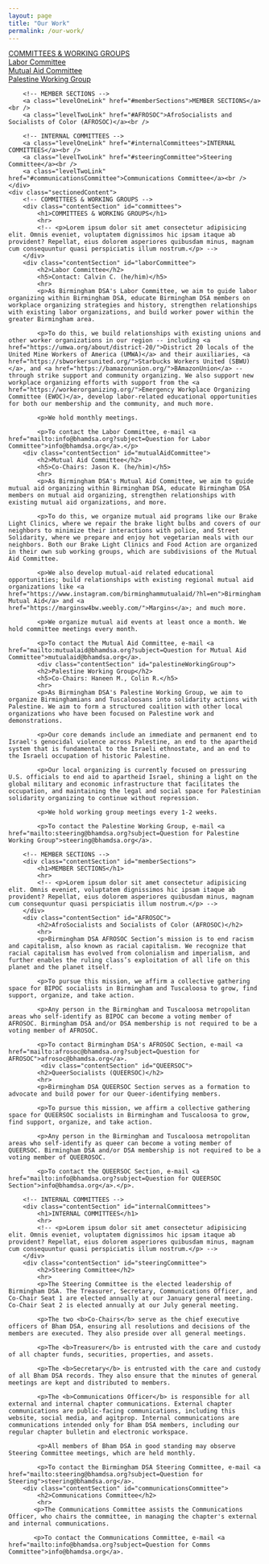 ```yaml
---
layout: page
title: "Our Work"
permalink: /our-work/
---
```


<div class="mainContainer">
    <div class="scrollableSections">
        <!-- COMMITTEES & WORKING GROUPS -->
        <a class="levelOneLink" href="#committees">COMMITTEES & WORKING GROUPS</a><br />
        <a class="levelTwoLink" href="#laborCommittee">Labor Committee</a><br />
        <a class="levelTwoLink" href="#mutualAidCommittee">Mutual Aid Committee</a><br />
        <a class="levelTwoLink" href="#palestineWorkingGroup">Palestine Working Group</a><br />


        <!-- MEMBER SECTIONS -->
        <a class="levelOneLink" href="#memberSections">MEMBER SECTIONS</a><br />
        <a class="levelTwoLink" href="#AFROSOC">AfroSocialists and Socialists of Color (AFROSOC)</a><br />

        <!-- INTERNAL COMMITTEES -->
        <a class="levelOneLink" href="#internalCommittees">INTERNAL COMMITTEES</a><br />
        <a class="levelTwoLink" href="#steeringCommittee">Steering Committee</a><br />
        <a class="levelTwoLink" href="#communicationsCommittee">Communications Committee</a><br />
    </div>
    <div class="sectionedContent">
        <!-- COMMITTEES & WORKING GROUPS -->
        <div class="contentSection" id="committees">
            <h1>COMMITTEES & WORKING GROUPS</h1>
            <hr>
            <!-- <p>Lorem ipsum dolor sit amet consectetur adipisicing elit. Omnis eveniet, voluptatem dignissimos hic ipsam itaque ab provident? Repellat, eius dolorem asperiores quibusdam minus, magnam cum consequuntur quasi perspiciatis illum nostrum.</p> -->
        </div>
        <div class="contentSection" id="laborCommittee">
            <h2>Labor Committee</h2>
            <h5>Contact: Calvin C. (he/him)</h5>
            <hr>
            <p>As Birmingham DSA's Labor Committee, we aim to guide labor organizing within Birmingham DSA, educate Birmingham DSA members on workplace organizing strategies and history, strengthen relationships with existing labor organizations, and build worker power within the greater Birmingham area.

            <p>To do this, we build relationships with existing unions and other worker organizations in our region -- including <a href="https://umwa.org/about/district-20/">District 20 locals of the United Mine Workers of America (UMWA)</a> and their auxiliaries, <a href="https://sbworkersunited.org/">Starbucks Workers United (SBWU)</a>, and <a href="https://bamazonunion.org/">BAmazonUnion</a> -- through strike support and community organizing. We also support new workplace organizing efforts with support from the <a href="https://workerorganizing.org/">Emergency Workplace Organizing Committee (EWOC)</a>, develop labor-related educational opportunities for both our membership and the community, and much more.
            
            <p>We hold monthly meetings.
            
            <p>To contact the Labor Committee, e-mail <a href="mailto:info@bhamdsa.org?subject=Question for Labor Committee">info@bhamdsa.org</a>.</p>
        <div class="contentSection" id="mutualAidCommittee">
            <h2>Mutual Aid Committee</h2>
            <h5>Co-Chairs: Jason K. (he/him)</h5>
            <hr>
            <p>As Birmingham DSA's Mutual Aid Committee, we aim to guide mutual aid organizing within Birmingham DSA, educate Birmingham DSA members on mutual aid organizing, strengthen relationships with existing mutual aid organizations, and more.
            
            <p>To do this, we organize mutual aid programs like our Brake Light Clinics, where we repair the brake light bulbs and covers of our neighbors to minimize their interactions with police, and Street Solidarity, where we prepare and enjoy hot vegetarian meals with our neighbors. Both our Brake Light Clinics and Food Action are organized in their own sub working groups, which are subdivisions of the Mutual Aid Committee.
            
            <p>We also develop mutual-aid related educational opportunities; build relationships with existing regional mutual aid organizations like <a href="https://www.instagram.com/birminghammutualaid/?hl=en">Birmingham Mutual Aid</a> and <a href="https://marginsw4bw.weebly.com/">Margins</a>; and much more.
            
            <p>We organize mutual aid events at least once a month. We hold committee meetings every month.
            
            <p>To contact the Mutual Aid Committee, e-mail <a href="mailto:mutualaid@bhamdsa.org?subject=Question for Mutual Aid Committee">mutualaid@bhamdsa.org</a>.
            <div class="contentSection" id="palestineWorkingGroup">
            <h2>Palestine Working Group</h2>
            <h5>Co-Chairs: Haneen M., Colin R.</h5>
            <hr>
            <p>As Birmingham DSA's Palestine Working Group, we aim to organize Birminghamians and Tuscaloosans into solidarity actions with Palestine. We aim to form a structured coalition with other local organizations who have been focused on Palestine work and demonstrations. 
            
            <p>Our core demands include an immediate and permanent end to Israel's genocidal violence across Palestine, an end to the apartheid system that is fundamental to the Israeli ethnostate, and an end to the Israeli occupation of historic Palestine.

            <p>Our local organizing is currently focused on pressuring U.S. officials to end aid to apartheid Israel, shining a light on the global military and economic infrastructure that facilitates the occupation, and maintaining the legal and social space for Palestinian solidarity organizing to continue without repression. 
            
            <p>We hold working group meetings every 1-2 weeks.
            
            <p>To contact the Palestine Working Group, e-mail <a href="mailto:steering@bhamdsa.org?subject=Question for Palestine Working Group">steering@bhamdsa.org</a>.

        <!-- MEMBER SECTIONS -->
        <div class="contentSection" id="memberSections">
            <h1>MEMBER SECTIONS</h1>
            <hr>
            <!-- <p>Lorem ipsum dolor sit amet consectetur adipisicing elit. Omnis eveniet, voluptatem dignissimos hic ipsam itaque ab provident? Repellat, eius dolorem asperiores quibusdam minus, magnam cum consequuntur quasi perspiciatis illum nostrum.</p> -->
        </div>
        <div class="contentSection" id="AFROSOC">
            <h2>AfroSocialists and Socialists of Color (AFROSOC)</h2>
            <hr>
            <p>Birmingham DSA AFROSOC Section’s mission is to end racism and capitalism, also known as racial capitalism. We recognize that racial capitalism has evolved from colonialism and imperialism, and further enables the ruling class’s exploitation of all life on this planet and the planet itself. 
            
            <p>To pursue this mission, we affirm a collective gathering space for BIPOC socialists in Birmingham and Tuscaloosa to grow, find support, organize, and take action. 
            
            <p>Any person in the Birmingham and Tuscaloosa metropolitan areas who self-identify as BIPOC can become a voting member of AFROSOC. Birmingham DSA and/or DSA membership is not required to be a voting member of AFROSOC.

            <p>To contact Birmingham DSA's AFROSOC Section, e-mail <a href="mailto:afrosoc@bhamdsa.org?subject=Question for AFROSOC">afrosoc@bhamdsa.org</a>.
             <div class="contentSection" id="QUEERSOC">
            <h2>QueerSocialists (QUEERSOC)</h2>
            <hr>
            <p>Birmingham DSA QUEERSOC Section serves as a formation to advocate and build power for our Queer-identifying members. 
            
            <p>To pursue this mission, we affirm a collective gathering space for QUEERSOC socialists in Birmingham and Tuscaloosa to grow, find support, organize, and take action. 
            
            <p>Any person in the Birmingham and Tuscaloosa metropolitan areas who self-identify as queer can become a voting member of QUEERSOC. Birmingham DSA and/or DSA membership is not required to be a voting member of QUEEROSOC.

            <p>To contact the QUEERSOC Section, e-mail <a href="mailto:info@bhamdsa.org?subject=Question for QUEERSOC Section">info@bhamdsa.org</a>.</p>.

        <!-- INTERNAL COMMITTEES -->
        <div class="contentSection" id="internalCommittees">
            <h1>INTERNAL COMMITTEES</h1>
            <hr>
            <!-- <p>Lorem ipsum dolor sit amet consectetur adipisicing elit. Omnis eveniet, voluptatem dignissimos hic ipsam itaque ab provident? Repellat, eius dolorem asperiores quibusdam minus, magnam cum consequuntur quasi perspiciatis illum nostrum.</p> -->
        </div>
        <div class="contentSection" id="steeringCommittee">
            <h2>Steering Committee</h2>
            <hr>
            <p>The Steering Committee is the elected leadership of Birmingham DSA. The Treasurer, Secretary, Communications Officer, and Co-Chair Seat 1 are elected annually at our January general meeting. Co-Chair Seat 2 is elected annually at our July general meeting.

            <p>The two <b>Co-Chairs</b> serve as the chief executive officers of Bham DSA, ensuring all resolutions and decisions of the members are executed. They also preside over all general meetings. 

            <p>The <b>Treasurer</b> is entrusted with the care and custody of all chapter funds, securities, properties, and assets. 

            <p>The <b>Secretary</b> is entrusted with the care and custody of all Bham DSA records. They also ensure that the minutes of general meetings are kept and distributed to members.

            <p>The <b>Communications Officer</b> is responsible for all external and internal chapter communications. External chapter communications are public-facing communications, including this website, social media, and agitprop. Internal communications are communications intended only for Bham DSA members, including our regular chapter bulletin and electronic workspace. 
            
            <p>All members of Bham DSA in good standing may observe Steering Committee meetings, which are held monthly.

            <p>To contact the Birmingham DSA Steering Committee, e-mail <a href="mailto:steering@bhamdsa.org?subject=Question for Steering">steering@bhamdsa.org</a>.
        <div class="contentSection" id="communicationsCommittee">
            <h2>Communications Committee</h2>
            <hr>
           <p>The Communications Committee assists the Communications Officer, who chairs the committee, in managing the chapter's external and internal communications. 

           <p>To contact the Communications Committee, e-mail <a href="mailto:info@bhamdsa.org?subject=Question for Comms Committee">info@bhamdsa.org</a>.
